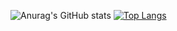![Anurag's GitHub stats](https://github-readme-stats.vercel.app/api?username=Rupesh-cell&show_icons=true&bg_color=00000000)
[![Top Langs](https://github-readme-stats.vercel.app/api/top-langs/?username=Rupesh-cell&layout=compact)](https://github.com/anuraghazra/github-readme-stats)
